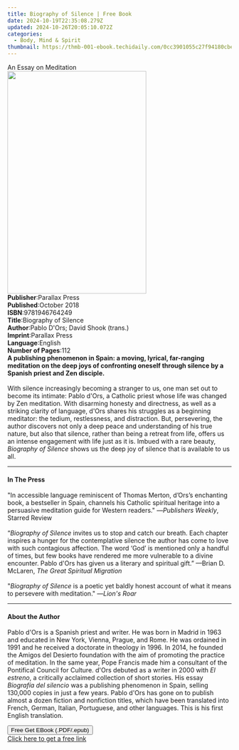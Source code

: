 ```yaml
---
title: Biography of Silence | Free Book
date: 2024-10-19T22:35:08.279Z
updated: 2024-10-26T20:05:10.072Z
categories:
  - Body, Mind & Spirit
thumbnail: https://thmb-001-ebook.techidaily.com/0cc3901055c27f94180cbe69d41144d260c8e9fb1a9b03fc2f20aecce3f43c10.jpg
---
```

<main id="book-container">
  <div class="flex flex-col">
    <div class="book-brief flex-1 py-6 px-4 sm:p-6 md:py-10 md:px-8">
      <!-- brief-->
      <div class="book-brief-main">An Essay on Meditation</div>
    </div>
    <div
      class="book-meta-info flex-1 grid gap-4 col-start-1 col-end-3 row-start-1 sm:mb-6 sm:grid-cols-4 lg:gap-6 lg:col-start-2 lg:row-end-6 lg:row-span-6 lg:mb-0"
    >
      <div
        class="book-meta-info-left place-content-center mt-4 p-4 text-sm leading-6 col-start-2 col-span-2 dark:text-slate-400"
      >
        <img
          class="w-full h-500 object-cover rounded-lg sm:h-255 sm:col-span-2 lg:col-span-full"
          src="https://img-001-ebook.techidaily.com/0e1fd7ed99ea75546b3593daaf5dbf0a70504a0280d3d794105e2403dfedb476.jpg"
          alt=""
          width="312"
          height="500"
        />
      </div>
      <div
        class="book-meta-info-right mt-2 col-start-1 row-start-2 col-span-3 self-center"
      >
        <!-- meta data  -->
        <div class="flex flex-col px-4 md:px-8">
          <div class="flex-1">
            <strong>Publisher</strong>:<span class="px-2">Parallax Press</span>
          </div>
          <div class="flex-1">
            <strong>Published</strong>:<span class="px-2">October 2018</span>
          </div>
          <div class="flex-1">
            <strong>ISBN</strong>:<span class="px-2">9781946764249</span>
          </div>
          <div class="flex-1">
            <strong>Title</strong>:<span class="px-2"
              >Biography of Silence</span
            >
          </div>
          <div class="flex-1">
            <strong>Author</strong>:<span class="px-2"
              >Pablo D&#39;Ors; David Shook (trans.)</span
            >
          </div>
          <div class="flex-1">
            <strong>Imprint</strong>:<span class="px-2">Parallax Press</span>
          </div>
          <div class="flex-1">
            <strong>Language</strong>:<span class="px-2">English</span>
          </div>
          <div class="flex-1">
            <strong>Number of Pages</strong>:<span class="px-2">112</span>
          </div>
        </div>
      </div>
    </div>
    <div class="book-description flex-1 py-6 px-4 sm:p-6 md:py-10 md:px-8">
      <div class="book-description-main">
        <div accordion-content="" id="description">
          <b
            >A publishing phenomenon in Spain: a moving, lyrical, far-ranging
            meditation on the deep joys of confronting oneself through silence
            by a Spanish priest and Zen disciple.</b
          ><br /><br />With silence increasingly becoming a stranger to us, one
          man set out to become its intimate: Pablo d'Ors, a Catholic priest
          whose life was changed by Zen meditation. With disarming honesty and
          directness, as well as a striking clarity of language, d'Ors shares
          his struggles as a beginning meditator: the tedium, restlessness, and
          distraction. But, persevering, the author discovers not only a deep
          peace and understanding of his true nature, but also that silence,
          rather than being a retreat from life, offers us an intense engagement
          with life just as it is. Imbued with a rare beauty,
          <i>Biography of Silence</i> shows us the deep joy of silence that is
          available to us all.
        </div>
      </div>
    </div>
    <div class="book-excerpts flex-1 py-6 px-4 sm:p-6 md:py-10 md:px-8">
      <!-- excerpts-->
      <div class="book-excerpts-main">
        <hr />
        <h4 class="placeholder placeholder-heading">
          <span>In The Press</span>
        </h4>
        <p>
          "In accessible language reminiscent of Thomas Merton, d’Ors’s
          enchanting book, a bestseller in Spain, channels his Catholic
          spiritual heritage into a persuasive meditation guide for Western
          readers." —<i>Publishers Weekly</i>, Starred Review&nbsp;<br /><br />“<i
            >Biography of Silence</i
          >
          invites us to stop and catch our breath. Each chapter inspires a
          hunger for the contemplative silence the author has come to love with
          such contagious affection. The word ‘God’ is mentioned only a handful
          of times, but few books have rendered me more vulnerable to a divine
          encounter. Pablo d'Ors has given us a literary and spiritual gift.”
          —Brian D. McLaren, <i>The Great Spiritual Migration</i>
          <br /><br />"<i>Biography of Silence</i>&nbsp;is a poetic yet baldly
          honest account of what it means to persevere with meditation." —<i
            >Lion's Roar</i
          >
        </p>
      </div>
    </div>
    <div class="book-about-author flex-1 py-6 px-4 sm:p-6 md:py-10 md:px-8">
      <!-- about author-->
      <div class="book-main-author-main">
        <hr />
        <h4 class="placeholder placeholder-heading">
          <span>About the Author</span>
        </h4>
        <p>
          Pablo d'Ors is a Spanish priest and writer. He was born in Madrid in
          1963 and educated in New York, Vienna, Prague, and Rome. He was
          ordained in 1991 and he received a doctorate in theology in 1996. In
          2014, he founded the Amigos del Desierto foundation with the aim of
          promoting the practice of meditation. In the same year, Pope Francis
          made him a consultant of the Pontifical Council for Culture. d'Ors
          debuted as a writer in 2000 with <i>El estreno</i>, a critically
          acclaimed collection of short stories. His essay
          <i>Biografía del silencio </i>was a publishing phenomenon in Spain,
          selling 130,000 copies in just a few years. Pablo d'Ors has gone on to
          publish almost a dozen fiction and nonfiction titles, which have been
          translated into French, German, Italian, Portuguese, and other
          languages. This is his first English translation.
        </p>
      </div>
    </div>
    <div class="book-free-get flex-1 py-6 px-4 sm:p-6 md:py-10 md:px-8">
      <button
        id="btn-free-get"
        class="bg-blue-500 hover:bg-blue-700 text-white font-bold py-2 px-4 rounded"
      >
        Free Get EBook (.PDF/.epub)
      </button>
      <div id="countdown-display" class="px-2 text-lg mt-2"></div>
      <a
        id="free-link"
        class="hidden bg-blue-500 hover:bg-blue-700 text-white font-bold py-2 px-4 rounded"
        href="https://www.ebooks.com/en-us/book/95937227/biography-of-silence/pablo-d-ors/"
        target="_blank"
        >Click here to get a free link</a
      >
    </div>
    <script>
      let countdownTime = 0;
      let countdownInterval = null;
      document
        .getElementById('btn-free-get')
        .addEventListener('click', startCountdown);
      function startCountdown() {
        countdownTime = new Date().getTime() + 60000 * 3;
        countdownInterval = setInterval(updateCountdown, 1000);
        document.getElementById('btn-free-get').disabled = true;
        document
          .getElementById('btn-free-get')
          .classList.add('bg-gray-500', 'cursor-not-allowed');
      }
      function updateCountdown() {
        let currentTime = new Date().getTime();
        let timeLeft = countdownTime - currentTime;
        let secondsLeft = Math.floor(timeLeft / 1000);
        document.getElementById('countdown-display').innerHTML =
          `Remaining time: ${secondsLeft} seconds.`;
        if (secondsLeft <= 0) {
          clearInterval(countdownInterval);
          document.getElementById('btn-free-get').classList.add('hidden');
          document.getElementById('free-link').classList.remove('hidden');
          document.getElementById('countdown-display').innerHTML = '';
        }
      }
    </script>
  </div>
</main>

<ins class="adsbygoogle"
      style="display:block"
      data-ad-client="ca-pub-7571918770474297"
      data-ad-slot="8358498916"
      data-ad-format="auto"
      data-full-width-responsive="true"></ins>
    